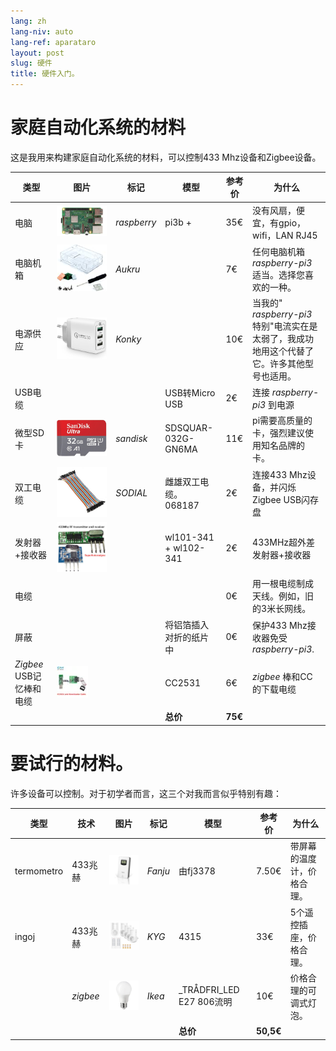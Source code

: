 ```yaml
---
lang: zh
lang-niv: auto
lang-ref: aparataro
layout: post
slug: 硬件
title: 硬件入门。
---
```

   
# 家庭自动化系统的材料

这是我用来构建家庭自动化系统的材料，可以控制433 Mhz设备和Zigbee设备。

|类型|图片|标记|模型|参考价|为什么|
| --- | --- | --- | --- | --- | --- | 
|电脑|![](/public/pi.jpg) | _raspberry_ |pi3b +| 35€ |没有风扇，便宜，有gpio，wifi，LAN RJ45|
|电脑机箱|![](/public/loĝejo.jpg) | _Aukru_ | | 7€ |任何电脑机箱 _raspberry-pi3_ 适当。选择您喜欢的一种。|
|电源供应|![](/public/elektroprovizo.jpg) | _Konky_ | | 10€ |当我的" _raspberry-pi3_ 特别"电流实在是太弱了，我成功地用这个代替了它。许多其他型号也适用。|
|USB电缆|  |  |USB转Micro USB| 2€ |连接 _raspberry-pi3_ 到电源|
|微型SD卡|![](/public/SD.jpg) | _sandisk_ | SDSQUAR-032G-GN6MA | 11€ |pi需要高质量的卡，强烈建议使用知名品牌的卡。|
|双工电缆|![](/public/dupont.jpg) | _SODIAL_ |雌雄双工电缆。 068187| 2€|连接433 Mhz设备，并闪烁Zigbee USB闪存盘|
|发射器+接收器|![](/public/dissendilo-ricevilo-433Mhz.jpg) | |wl101-341 + wl102-341| 2€ |433MHz超外差发射器+接收器|
|电缆| | || 0€ |用一根电缆制成天线。例如，旧的3米长网线。|
|屏蔽| | |将铝箔插入对折的纸片中| 0€ |保护433 Mhz接收器免受 _raspberry-pi3_.|
|  _Zigbee_ USB记忆棒和电缆|![](/public/cc2531+kablo.jpg) |  | CC2531|6€ | _zigbee_ 棒和CC的下载电缆|
| | | | **总价** | **75€** | 



# 要试行的材料。

许多设备可以控制。对于初学者而言，这三个对我而言似乎特别有趣：

|类型|技术|图片|标记|模型|参考价|为什么|
| --- | --- | --- | --- | --- | --- | --- |
| termometro |433兆赫| ![](/public/fanju.jpeg)| _Fanju_ |由fj3378| 7.50€|带屏幕的温度计，价格合理。|
| ingoj |433兆赫|![](/public/KYG.jpg)| _KYG_ | 4315 | 33€ |5个遥控插座，价格合理。|
|| _zigbee_ |![](/public/tradfri.jpg)| _Ikea_ | _TRÅDFRI_LED E27 806流明| 10€ |价格合理的可调式灯泡。|
| | | | | **总价** | **50,5€** | |


